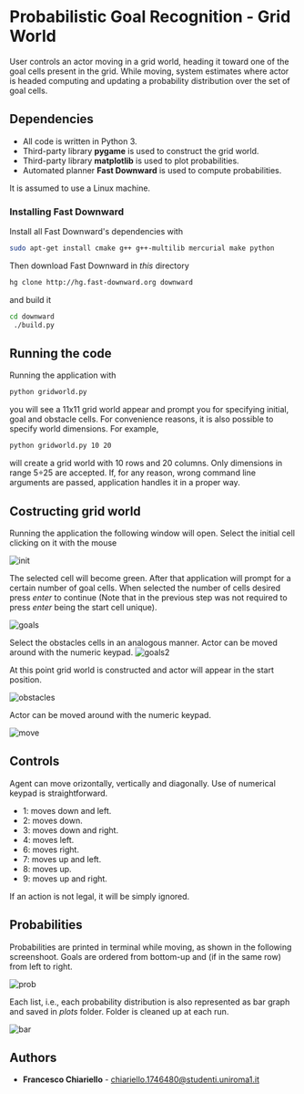 # Probabilistic Goal Recognition - Grid World

User controls an actor moving in a grid world, heading it toward one of the goal cells present in the grid. While moving, system estimates where actor is headed computing and updating a probability distribution over the set of goal cells.
## Dependencies 
- All code is written in Python 3.
- Third-party library **pygame** is used to construct the grid world.
- Third-party library **matplotlib**  is used to plot probabilities.
- Automated planner **Fast Downward** is used to compute probabilities.

It is assumed to use a Linux machine. 
### Installing Fast Downward
Install all Fast Downward's dependencies with
```bash
sudo apt-get install cmake g++ g++-multilib mercurial make python
```
Then download Fast Downward in *this* directory
```bash
hg clone http://hg.fast-downward.org downward
```

and build it 
```bash 
cd downward
 ./build.py
```
## Running the code 
Running the application with
```bash
python gridworld.py
```
you will see a 11x11 grid world appear and prompt you for specifying initial, goal and obstacle cells.
For convenience reasons, it is also possible to specify world dimensions. For example, 
```bash
python gridworld.py 10 20
```
will create a grid world with 10 rows and 20 columns. Only dimensions in range 5÷25 are accepted. If, for any reason, wrong command line arguments are passed, application handles it in a proper way.

## Costructing grid world
Running the application the following window will open. Select the initial cell clicking on it with the mouse

![init](./readme_images/start.png )

The selected cell will become green. After that application will prompt for a certain number of goal cells. When selected the number of cells desired press *enter* to continue (Note that in the previous step was not required to press *enter* being the start cell unique).

![goals](./readme_images/goals.png)

Select the obstacles cells in an analogous manner.
Actor can be moved around with the numeric keypad.
![goals2](./readme_images/goals_cont.png)

At this point grid world is constructed and actor will appear in the start position.

![obstacles](./readme_images/obstacles.png)

Actor can be moved around with the numeric keypad.

![move](./readme_images/move.png)

## Controls
Agent can move orizontally, vertically and diagonally. Use of numerical keypad is straightforward.

- 1: moves down and left.
- 2: moves down.
- 3: moves down and right. 
- 4: moves left.
- 6: moves right.
- 7: moves up and left.
- 8: moves up.
- 9: moves up and right.

If an action is not legal, it will be simply ignored.

## Probabilities 
Probabilities are printed in terminal while moving, as shown in the following screenshoot. Goals are ordered from bottom-up and (if in the same row) from left to right. 


![prob](./readme_images/probabilities.png)

Each list, i.e., each probability distribution is also represented as bar graph and saved in *plots* folder. Folder is cleaned up at each run.

![bar](./readme_images/action7.png)

## Authors

- **Francesco Chiariello** - chiariello.1746480@studenti.uniroma1.it
